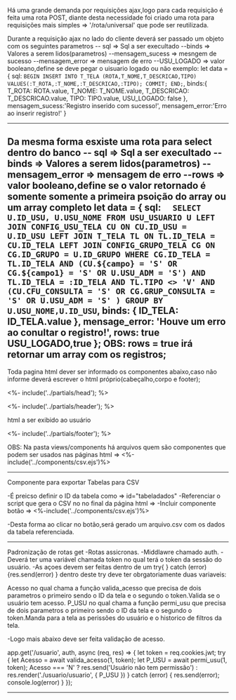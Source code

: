 Há uma grande demanda por requisições ajax,logo para cada requisição é feita uma rota POST,
diante desta necessidade foi criado uma rota para requisições mais simples => '/rota/universal'
que pode ser reutilizada.

Durante a requisição ajax no lado do cliente deverá ser passado um objeto com os seguintes parametros
-- sql => Sql a ser execultado
--binds => Valores a serem lidos(parametros)
--mensagem_sucess => mesngem de sucesso
--mensagem_error  => mensagem de erro
--USU_LOGADO  => valor booleano,define se deve pegar o uisuario logado ou não
exemplo:
            let data = {
                sql: `BEGIN
                INSERT INTO T_TELA (ROTA,T_NOME,T_DESCRICAO,TIPO) VALUES(:T_ROTA,:T_NOME,:T_DESCRICAO,:TIPO);
                COMMIT;
                END;`,
                binds:{
                    T_ROTA: ROTA.value,
                    T_NOME: T_NOME.value,
                    T_DESCRICAO:  T_DESCRICAO.value,
                    TIPO: TIPO.value,
                    USU_LOGADO: false
                  },
                  mensagem_sucess:'Registro inserido com sucesso!',
                  mensagem_error:'Erro ao inserir registro!'
            }


----------------------------------------------------------------------------------------------------------------------------------------
Da mesma forma esxiste uma rota para select dentro do banco
-- sql => Sql a ser execultado
--binds => Valores a serem lidos(parametros)
--mensagem_error  => mensagem de erro 
--rows => valor booleano,define se o valor retornado é somente somente a primeira psoição do array ou um array completo
      let data = {
        sql: `  SELECT   U.ID_USU, U.USU_NOME
        FROM USU_USUARIO U
        LEFT JOIN CONFIG_USU_TELA CU ON CU.ID_USU = U.ID_USU
        LEFT JOIN T_TELA TL ON TL.ID_TELA = CU.ID_TELA
        LEFT JOIN CONFIG_GRUPO_TELA CG ON CG.ID_GRUPO = U.ID_GRUPO
        WHERE CG.ID_TELA = TL.ID_TELA
          AND (CU.${campo} = 'S' OR CG.${campo1} = 'S' OR U.USU_ADM = 'S')
          AND TL.ID_TELA = :ID_TELA
          AND TL.TIPO <> 'V'
          AND (CU.CFU_CONSULTA = 'S' OR CG.GRUP_CONSULTA = 'S' OR U.USU_ADM = 'S' )
       GROUP BY  U.USU_NOME,U.ID_USU`,
        binds: { ID_TELA: ID_TELA.value },
        mensage_error: 'Houve um erro ao conultar o registro!',
        rows: true
        USU_LOGADO,true
      };
      OBS: rows =  true irá retornar um array com os registros;
---------------------------------------------------------------------------------------------------------------------------------------------
Toda pagina html dever ser informado os componentes abaixo,caso não informe deverá escrever o html próprio(cabeçalho,corpo e footer);

<%- include('../partials/head'); %>

<%- include('../partials/header'); %>

html a ser exibido ao usuário

<%- include('../partials/footer'); %>

OBS: Na pasta views/components há arquivos quem são componentes que podem ser usados nas páginas html =>    <%-include('../components/csv.ejs')%>

--------------------------------------------------------------------------------------------------------------------------------------------------
Componente para exportar Tabelas para CSV

-É preicso definir o ID da tabela como => id="tabeladados"
-Referenciar o script que gera o CSV no no final da página html => <script src="/js/exportar/csv.js"></script>
-Incluir componente  botão => <%-include('../components/csv.ejs')%>

-Desta forma ao clicar no botão,será gerado um arquivo.csv com os dados da tabela referenciada.

-------------------------------------------------------------------------------------------------------------------------------------------------
Padronização de rotas get
-Rotas assicronas.
-Middlawre chamado auth.
-Deverá ter uma variável chamada token no qual terá o token da sessão do usuário.
-As açoes devem ser feitas dentro de um try{  } catch (error){res.send(error) } dentro deste try deve ter obrgatoriamente duas variaveis:

 Acesso no qual chama a função valida_acesso que  precisa de dois parametros o primeiro sendo o ID da tela e o segundo o token.Valida se o usuário tem acesso.
 P_USU  no qual chama a função permi_usu que precisa de dois parametros o primeiro sendo o ID da tela e o segundo o token.Manda para a tela as perissões do usuário e o historico de filtros da tela.

-Logo mais abaixo deve ser feita validação de acesso.

app.get('/usuario', auth, async (req, res) => {
  let token = req.cookies.jwt;
  try {
    let Acesso = await valida_acesso(1, token);
    let P_USU = await permi_usu(1, token);
    Acesso === 'N' ? res.send('Usuário não tem permissão') : res.render('./usuario/usuario', { P_USU })
  } catch (error) {
    res.send(error);
    console.log(error)
  }
});

-----------------------------------------------------------------------------------------------------------------------------